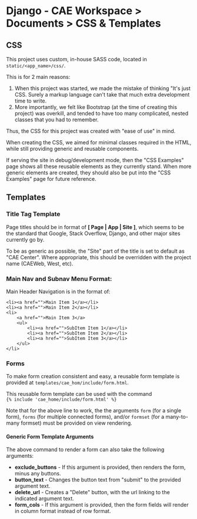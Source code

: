 # Django - CAE Workspace > Documents > CSS & Templates


## CSS
This project uses custom, in-house SASS code, located in `static/<app_name>/css/`.

This is for 2 main reasons:<br>
1) When this project was started, we made the mistake of thinking "It's just CSS. Surely a markup language can't take
that much extra development time to write.
2) More importantly, we felt like Bootstrap (at the time of creating this project) was overkill, and tended to have too
many complicated, nested classes that you had to remember.

Thus, the CSS for this project was created with "ease of use" in mind.

When creating the CSS, we aimed for minimal classes required in the HTML, while still providing generic and reusable
components.

If serving the site in debug/development mode, then the "CSS Examples" page shows all these reusable elements as they
currently stand. When more generic elements are created, they should also be put into the "CSS Examples" page for
future reference.


## Templates

### Title Tag Template
Page titles should be in format of **\[ Page | App | Site \]**, which seems to be the standard that Google, Stack
Overflow, Django, and other major sites currently go by.

To be as generic as possible, the "Site" part of the title is set to default as "CAE Center". Where appropriate, this
should be overridden with the project name (CAEWeb, West, etc).

### Main Nav and Subnav Menu Format:
Main Header Navigation is in the format of:
```
<li><a href="">Main Item 1</a></li>
<li><a href="">Main Item 2</a></li>
<li>
    <a href="">Main Item 3</a>
    <ul>
        <li><a href="">SubItem Item 1</a></li>
        <li><a href="">SubItem Item 2</a></li>
        <li><a href="">SubItem Item 3</a></li>
    </ul>
</li>
```

### Forms
To make form creation consistent and easy, a reusable form template is provided at
`templates/cae_hom/include/form.html`.

This reusable form template can be used with the command<br>
`{% include 'cae_home/include/form.html' %}`

Note that for the above line to work, the the arguments `form` (for a single form), `forms` (for multiple connected forms), and/or `formset`
(for a many-to-many formset) must be provided on view rendering.

#### Generic Form Template Arguments
The above command to render a form can also take the following arguments:
* **exclude_buttons** - If this argument is provided, then renders the form, minus any buttons.
* **button_text** - Changes the button text from "submit" to the provided argument text.
* **delete_url** - Creates a "Delete" button, with the url linking to the indicated argument text.
* **form_cols** - If this argument is provided, then the form fields will render in column format instead of row format.
